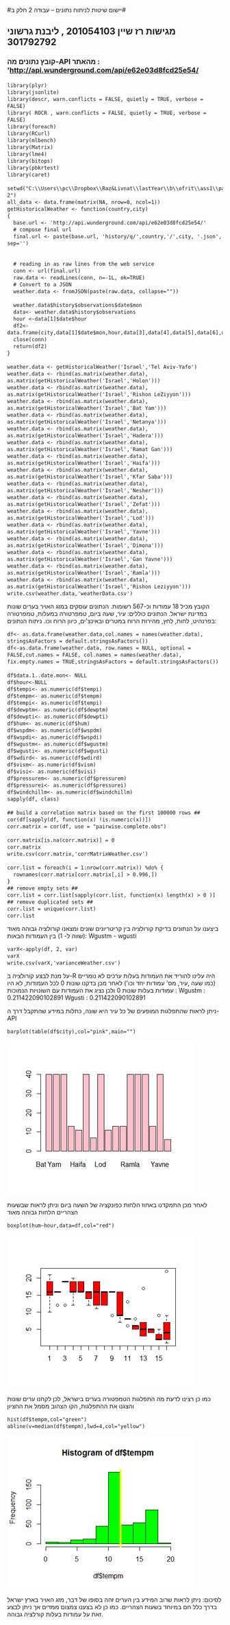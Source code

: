 #יישום שיטות לניתוח נתונים – עבודה 2 חלק ב# 
## מגישות רז שיין 201054103 , ליבנת גרשוני 301792792 ##
### קובץ נתונים מה-API מהאתר : 'http://api.wunderground.com/api/e62e03d8fcd25e54/ ###

```{r} 
library(plyr)
library(jsonlite)
library(descr, warn.conflicts = FALSE, quietly = TRUE, verbose = FALSE)
library( ROCR , warn.conflicts = FALSE, quietly = TRUE, verbose = FALSE)
library(foreach)
library(RCurl)
library(mlbench)
library(Matrix)
library(lme4)
library(bitops)
library(pbkrtest)
library(caret)

setwd("C:\\Users\\pc\\Dropbox\\Raz&Livnat\\lastYear\\b\\ofrit\\ass1\\part 2")
all_data <- data.frame(matrix(NA, nrow=0, ncol=1))
getHistoricalWeather <- function(country,city)
{
  base.url <- 'http://api.wunderground.com/api/e62e03d8fcd25e54/'
  # compose final url
  final.url <- paste(base.url, 'history/q/',country,'/',city, '.json', sep='')
  
  
  # reading in as raw lines from the web service
  conn <- url(final.url)
  raw.data <- readLines(conn, n=-1L, ok=TRUE)
  # Convert to a JSON
  weather.data <- fromJSON(paste(raw.data, collapse=""))
  
  weather.data$history$observations$date$mon
  data<- weather.data$history$observations
  hour <-data[1]$date$hour
  df2<-data.frame(city,data[1]$date$mon,hour,data[3],data[4],data[5],data[6],data[7],data[8],data[9],data[10],data[11],data[12],data[14],data[15],data[16],data[17],data[18])
  close(conn)
  return(df2)
}

weather.data <- getHistoricalWeather('Israel','Tel Aviv-Yafo')
weather.data <- rbind(as.matrix(weather.data), as.matrix(getHistoricalWeather('Israel','Holon')))
weather.data <- rbind(as.matrix(weather.data), as.matrix(getHistoricalWeather('Israel','Rishon LeZiyyon')))
weather.data <- rbind(as.matrix(weather.data), as.matrix(getHistoricalWeather('Israel','Bat Yam')))
weather.data <- rbind(as.matrix(weather.data), as.matrix(getHistoricalWeather('Israel','Netanya')))
weather.data <- rbind(as.matrix(weather.data), as.matrix(getHistoricalWeather('Israel','Hadera')))
weather.data <- rbind(as.matrix(weather.data), as.matrix(getHistoricalWeather('Israel','Ramat Gan')))
weather.data <- rbind(as.matrix(weather.data), as.matrix(getHistoricalWeather('Israel','Haifa')))
weather.data <- rbind(as.matrix(weather.data), as.matrix(getHistoricalWeather('Israel','Kfar Saba')))
weather.data <- rbind(as.matrix(weather.data), as.matrix(getHistoricalWeather('Israel','Nesher')))
weather.data <- rbind(as.matrix(weather.data), as.matrix(getHistoricalWeather('Israel','Zefat')))
weather.data <- rbind(as.matrix(weather.data), as.matrix(getHistoricalWeather('Israel','Lod')))
weather.data <- rbind(as.matrix(weather.data), as.matrix(getHistoricalWeather('Israel','Yavne')))
weather.data <- rbind(as.matrix(weather.data), as.matrix(getHistoricalWeather('Israel','Dimona')))
weather.data <- rbind(as.matrix(weather.data), as.matrix(getHistoricalWeather('Israel','Gan Yavne')))
weather.data <- rbind(as.matrix(weather.data), as.matrix(getHistoricalWeather('Israel','Ramla')))
weather.data <- rbind(as.matrix(weather.data), as.matrix(getHistoricalWeather('Israel','Rishon Leziyyon')))
write.csv(weather.data,'weatherData.csv')

```

הקובץ מכיל 18 עמודות וכ-567 רשומות. הנתונים עוסקים במזג האויר בערים שונות במדינת ישראל.
הנתונים כוללים: עיר, שעה ביום, טמפרטורה במעלות, טמפרטורה בפרנהיט, לחות, לחץ, מהירות הרוח במטרים ובאינצ'ים, כיוון הרוח וכו.
ניתוח הנתונים:

```{r} 
df<- as.data.frame(weather.data,col.names = names(weather.data), stringsAsFactors = default.stringsAsFactors())
df<-as.data.frame(weather.data, row.names = NULL, optional = FALSE,cut.names = FALSE, col.names = names(weather.data), fix.empty.names = TRUE,stringsAsFactors = default.stringsAsFactors())

df$data.1..date.mon<- NULL
df$hour<-NULL
df$tempi<- as.numeric(df$tempi)
df$tempm<- as.numeric(df$tempm)
df$tempi<- as.numeric(df$tempi)
df$dewptm<- as.numeric(df$dewptm)
df$dewpti<- as.numeric(df$dewpti)
df$hum<- as.numeric(df$hum)
df$wspdm<- as.numeric(df$wspdm)
df$wspdi<- as.numeric(df$wspdi)
df$wgustm<- as.numeric(df$wgustm)
df$wgusti<- as.numeric(df$wgusti)
df$wdird<- as.numeric(df$wdird)
df$vism<- as.numeric(df$vism)
df$visi<- as.numeric(df$visi)
df$pressurem<- as.numeric(df$pressurem)
df$pressurei<- as.numeric(df$pressurei)
df$windchillm<- as.numeric(df$windchillm)
sapply(df, class)

## build a correlation matrix based on the first 100000 rows ##
cor(df[sapply(df, function(x) !is.numeric(x))])
corr.matrix = cor(df, use = "pairwise.complete.obs")

corr.matrix[is.na(corr.matrix)] = 0
corr.matrix
write.csv(corr.matrix,'corrMatrixWeather.csv')

corr.list = foreach(i = 1:nrow(corr.matrix)) %do% {
  rownames(corr.matrix[corr.matrix[,i] > 0.996,])
}
## remove empty sets ##
corr.list = corr.list[sapply(corr.list, function(x) length(x) > 0 )]
## remove duplicated sets ##
corr.list = unique(corr.list)
corr.list

```


ביצענו על הנתונים בדיקת קורולציה בין קריטריונים שונים ומצאנו קורולציה גבוהה מאוד (שווה ל- 1) בין העמודות הבאות: 
Wgustm - wgusti

```{r} 
varX<-apply(df, 2, var)
varX
write.csv(varX,'varianceWeather.csv')

```

על מנת לבצע קורולציה ב-R היה עלינו להוריד את העמודות בעלות ערכים לא נומריים (כמו שעה ,עיר, מס' עמודות יחד וכו')
לאחר מכן בדקנו שונות 0 לכל העמודות, לא היו עמודות בעלות שונות 0 ולכן נציג את העמודות עם השונויות הנמוכות :
Wgustm :  0.211422090102891
Wgusti : 0.211422090102891

ניתן לראות שהתפלגות המופעים של כל עיר היא שונה, כתלות במידע שהתקבל דרך ה-API

```{r} 
barplot(table(df$city),col="pink",main="")

```


![alt text](https://github.com/razshain/Ex2B/blob/master/city.png "p1")


לאחר מכן התמקדנו באחוז הלחות כפונקציה של השעה ביום וניתן לראות שבשעות הצהריים הלחות גבוהה מאוד
```{r} 
boxplot(hum~hour,data=df,col="red")

```

![alt text](https://github.com/razshain/Ex2B/blob/master/hum.png "p2")


כמו כן רצינו לדעת מה התפלגות הטמפטורה בערים בישראל, לכן לקחנו ערים שונות והצגנו את ההתפלגות, הקו הצהוב מסמל את החציון

```{r} 
hist(df$tempm,col="green")
abline(v=median(df$tempm),lwd=4,col="yellow")

```

![alt text](https://github.com/razshain/Ex2B/blob/master/temp.png "p3")


לסיכום: ניתן לראות שרוב המידע בין הערים זהה בסופו של דבר, מזג האויר בארץ ישראל בדרך כלל חם במיוחד בשעות הצהריים. כמו כן לא בצענו צמצום ממדים אך ניתן לבצע זאת על עמודות בעלות קורלציה גבוהה.

